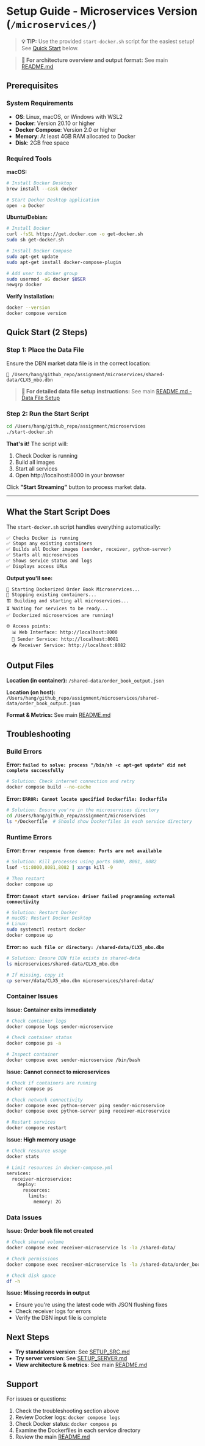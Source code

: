 # Setup Guide - Microservices Version (`/microservices/`)

> **💡 TIP:** Use the provided `start-docker.sh` script for the easiest setup! See [Quick Start](#quick-start-2-steps) below.

> **📖 For architecture overview and output format:** See main [README.md](../README.md)

## Prerequisites

### System Requirements
- **OS**: Linux, macOS, or Windows with WSL2
- **Docker**: Version 20.10 or higher
- **Docker Compose**: Version 2.0 or higher
- **Memory**: At least 4GB RAM allocated to Docker
- **Disk**: 2GB free space

### Required Tools

**macOS:**
```bash
# Install Docker Desktop
brew install --cask docker

# Start Docker Desktop application
open -a Docker
```

**Ubuntu/Debian:**
```bash
# Install Docker
curl -fsSL https://get.docker.com -o get-docker.sh
sudo sh get-docker.sh

# Install Docker Compose
sudo apt-get update
sudo apt-get install docker-compose-plugin

# Add user to docker group
sudo usermod -aG docker $USER
newgrp docker
```

**Verify Installation:**
```bash
docker --version
docker compose version
```

## Quick Start (2 Steps)

### Step 1: Place the Data File

Ensure the DBN market data file is in the correct location:

```
📁 /Users/hang/github_repo/assignment/microservices/shared-data/CLX5_mbo.dbn
```

> **📁 For detailed data file setup instructions:** See main [README.md - Data File Setup](../README.md#-data-file-setup)

### Step 2: Run the Start Script

```bash
cd /Users/hang/github_repo/assignment/microservices
./start-docker.sh
```

**That's it!** The script will:
1. Check Docker is running
2. Build all images
3. Start all services
4. Open http://localhost:8000 in your browser

Click **"Start Streaming"** button to process market data.

---

## What the Start Script Does

The `start-docker.sh` script handles everything automatically:

```bash
✅ Checks Docker is running
✅ Stops any existing containers
✅ Builds all Docker images (sender, receiver, python-server)
✅ Starts all microservices
✅ Shows service status and logs
✅ Displays access URLs
```

**Output you'll see:**
```
🐳 Starting Dockerized Order Book Microservices...
🔄 Stopping existing containers...
🏗️ Building and starting all microservices...
⏳ Waiting for services to be ready...
✅ Dockerized microservices are running!

🌐 Access points:
  📊 Web Interface: http://localhost:8000
  📡 Sender Service: http://localhost:8081
  📥 Receiver Service: http://localhost:8082
```

## Output Files

**Location (in container):** `/shared-data/order_book_output.json`

**Location (on host):** `/Users/hang/github_repo/assignment/microservices/shared-data/order_book_output.json`

**Format & Metrics:** See main [README.md](../README.md#-output-format--metrics)

## Troubleshooting

### Build Errors

**Error: `failed to solve: process "/bin/sh -c apt-get update" did not complete successfully`**
```bash
# Solution: Check internet connection and retry
docker compose build --no-cache
```

**Error: `ERROR: Cannot locate specified Dockerfile: Dockerfile`**
```bash
# Solution: Ensure you're in the microservices directory
cd /Users/hang/github_repo/assignment/microservices
ls */Dockerfile  # Should show Dockerfiles in each service directory
```

### Runtime Errors

**Error: `Error response from daemon: Ports are not available`**
```bash
# Solution: Kill processes using ports 8000, 8081, 8082
lsof -ti:8000,8081,8082 | xargs kill -9

# Then restart
docker compose up
```

**Error: `Cannot start service: driver failed programming external connectivity`**
```bash
# Solution: Restart Docker
# macOS: Restart Docker Desktop
# Linux:
sudo systemctl restart docker
docker compose up
```

**Error: `no such file or directory: /shared-data/CLX5_mbo.dbn`**
```bash
# Solution: Ensure DBN file exists in shared-data
ls microservices/shared-data/CLX5_mbo.dbn

# If missing, copy it
cp server/data/CLX5_mbo.dbn microservices/shared-data/
```

### Container Issues

**Issue: Container exits immediately**
```bash
# Check container logs
docker compose logs sender-microservice

# Check container status
docker compose ps -a

# Inspect container
docker compose exec sender-microservice /bin/bash
```

**Issue: Cannot connect to microservices**
```bash
# Check if containers are running
docker compose ps

# Check network connectivity
docker compose exec python-server ping sender-microservice
docker compose exec python-server ping receiver-microservice

# Restart services
docker compose restart
```

**Issue: High memory usage**
```bash
# Check resource usage
docker stats

# Limit resources in docker-compose.yml
services:
  receiver-microservice:
    deploy:
      resources:
        limits:
          memory: 2G
```

### Data Issues

**Issue: Order book file not created**
```bash
# Check shared volume
docker compose exec receiver-microservice ls -la /shared-data/

# Check permissions
docker compose exec receiver-microservice ls -la /shared-data/order_book_output.json

# Check disk space
df -h
```

**Issue: Missing records in output**
- Ensure you're using the latest code with JSON flushing fixes
- Check receiver logs for errors
- Verify the DBN input file is complete

## Next Steps

- **Try standalone version**: See [SETUP_SRC.md](./SETUP_SRC.md)
- **Try server version**: See [SETUP_SERVER.md](./SETUP_SERVER.md)
- **View architecture & metrics**: See main [README.md](../README.md)

## Support

For issues or questions:
1. Check the troubleshooting section above
2. Review Docker logs: `docker compose logs`
3. Check Docker status: `docker compose ps`
4. Examine the Dockerfiles in each service directory
5. Review the main [README.md](../README.md)
